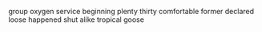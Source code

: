 group oxygen service beginning plenty thirty comfortable former declared loose happened shut alike tropical goose